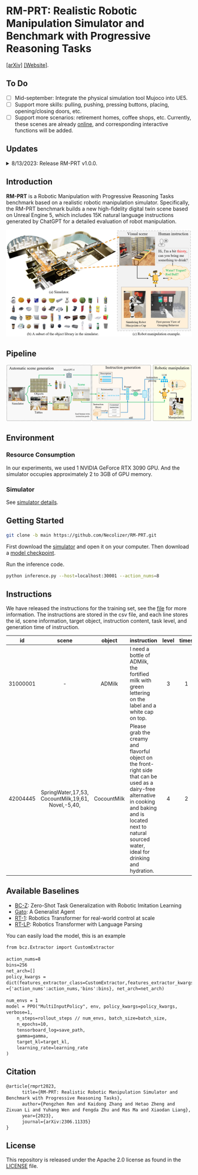 # RM-PRT: Realistic Robotic Manipulation Simulator and Benchmark with Progressive Reasoning Tasks
[[arXiv]](https://arxiv.org/abs/2306.11335) [[Website]](https://necolizer.github.io/RM-PRT/).

## To Do
- [ ] Mid-september: Integrate the physical simulation tool Mujoco into UE5.
- [ ] Support more skills: pulling, pushing, pressing buttons, placing, opening/closing doors, etc.
- [ ] Support more scenarios: retirement homes, coffee shops, etc. Currently, these scenes are already [online](https://necolizer.github.io/RM-PRT/), and corresponding interactive functions will be added.

## Updates
<details>
<summary> 8/13/2023: Release RM-PRT v1.0.0. </summary>
   
🚀🚀 We have released the first version [1.0.0](https://github.com/Necolizer/RM-PRT/releases/tag/v1.0.0) of the RM-PRT benchmark simulator.   
   
   - Built on UE5.
   - Supports [instruction tasks](https://github.com/Necolizer/RM-PRT/blob/main/Env/README.md#tasks) with 4 different difficulty levels.
   - Skill Library: Grab.
   - Scene: Restaurant.
     
</details>

## Introduction
**RM-PRT** is a Robotic Manipulation with Progressive Reasoning Tasks benchmark based on a realistic robotic manipulation simulator. Specifically, the RM-PRT benchmark builds a new high-fidelity digital twin scene based on Unreal Engine 5, which includes 15K natural language instructions generated by ChatGPT for a detailed evaluation of robot manipulation.

![Simulator](./imgs/Simulator.jpg)

## Pipeline
![pipeline](./imgs/pipeline.png)


## Environment
### Resource Consumption
In our experiments, we used 1 NVIDIA GeForce RTX 3090 GPU. And the simulator occupies approximately 2 to 3GB of GPU memory.
### Simulator
See [simulator details](https://github.com/Necolizer/RM-PRT/blob/main/Env/README.md).

## Getting Started

```bash
git clone -b main https://github.com/Necolizer/RM-PRT.git
```

First download the [simulator](https://drive.google.com/drive/folders/1jLXAU9eHE6rcpLtohepGlb654mUbA4KR?usp=sharing) and open it on your computer. Then download a [model checkpoint](https://drive.google.com/file/d/1shH1DV6_rrq7hS6Zn0LrfT7LXbDQt3Us/view?usp=drive_link).

Run the inference code.
```bash
python inference.py --host=localhost:30001 --action_nums=8
```

## Instructions
We have released the instructions for the training set, see the [file](https://github.com/Necolizer/RM-PRT/tree/main/instructions) for more information.
The instructions are stored in the csv file, and each line stores the id, scene information, target object, instruction content, task level, and generation time of instruction.

| id | scene | object | instruction| level| times |
| ----- | :------------------------------------------------: | :-----------: | :------------------------------------------------------------ | :----: | :----: |
| 31000001 |-| ADMilk| I need a bottle of ADMilk, the fortified milk with green lettering on the label and a white cap on top.| 3| 1 |
| 42004445 | SpringWater,17,53, CocountMilk,19,61, Novel,-5,40, | CocountMilk | Please grab the creamy and flavorful object  on the front-right side that can be used as a dairy-free alternative in  cooking and baking and is located next to natural sourced water, ideal for  drinking and hydration. | 4    | 2    |



## Available Baselines
- [BC-Z](https://github.com/Necolizer/RM-PRT/tree/main/bcz): Zero-Shot Task Generalization with Robotic Imitation Learning
- [Gato](https://github.com/Necolizer/RM-PRT/tree/main/gato): A Generalist Agent
- [RT-1](https://github.com/Necolizer/RM-PRT/tree/main/robotic_transformer_pytorch): Robotics Transformer for real-world control at scale
- [RT-LP](https://github.com/Necolizer/RM-PRT/tree/main/RT-LP): Robotics Transformer with Language Parsing

You can easily load the model, this is an example
```
from bcz.Extractor import CustomExtractor

action_nums=8
bins=256
net_arch=[]
policy_kwargs = dict(features_extractor_class=CustomExtractor,features_extractor_kwargs ={'action_nums':action_nums,'bins':bins}, net_arch=net_arch)

num_envs = 1
model = PPO("MultiInputPolicy", env, policy_kwargs=policy_kwargs, verbose=1,
    n_steps=rollout_steps // num_envs, batch_size=batch_size,
    n_epochs=10,
    tensorboard_log=save_path,
    gamma=gamma,
    target_kl=target_kl,
    learning_rate=learning_rate
)
```
## Citation
```
@article{rmprt2023,
      title={RM-PRT: Realistic Robotic Manipulation Simulator and Benchmark with Progressive Reasoning Tasks}, 
      author={Pengzhen Ren and Kaidong Zhang and Hetao Zheng and Zixuan Li and Yuhang Wen and Fengda Zhu and Mas Ma and Xiaodan Liang},
      year={2023},
      journal={arXiv:2306.11335}
}
```

## License

This repository is released under the Apache 2.0 license as found in the [LICENSE](LICENSE.md) file.
